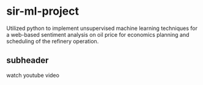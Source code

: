 # sir-ml-project
Utilized python to implement unsupervised machine learning techniques for a web-based sentiment analysis on oil price for economics planning and scheduling of the refinery operation. 

## subheader

watch youtube video
